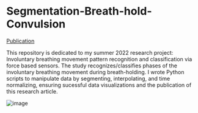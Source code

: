 # Segmentation-Breath-hold-Convulsion
[Publication](https://scholar.google.com/citations?view_op=view_citation&hl=en&user=4KpGYm0AAAAJ&citation_for_view=4KpGYm0AAAAJ:u5HHmVD_uO8C)

This repository is dedicated to my summer 2022 research project: Involuntary breathing movement pattern recognition and
classification via force based sensors. The study recognizes/classifies phases of the involuntary breathing movement during breath-holding. I wrote Python scripts to manipulate data by segmenting, interpolating, and time normalizing, ensuring sucessful data visualizations and the publication of this research article.

![image](https://github.com/Dxsonu7/Segmentation-Breath-hold-Convulsion/assets/87947158/e7bd6f03-ef85-43e0-8828-82920f1082d3)

